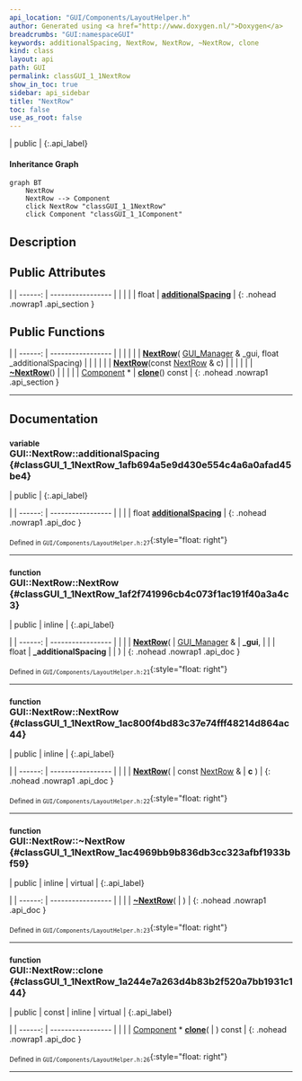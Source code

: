 ```yaml
---
api_location: "GUI/Components/LayoutHelper.h"
author: Generated using <a href="http://www.doxygen.nl/">Doxygen</a>
breadcrumbs: "GUI:namespaceGUI"
keywords: additionalSpacing, NextRow, NextRow, ~NextRow, clone
kind: class
layout: api
path: GUI
permalink: classGUI_1_1NextRow
show_in_toc: true
sidebar: api_sidebar
title: "NextRow"
toc: false
use_as_root: false
---
```


| public |
{:.api_label}

#### Inheritance Graph

```mermaid
graph BT
	NextRow
	NextRow --> Component
	click NextRow "classGUI_1_1NextRow"
	click Component "classGUI_1_1Component"
```

## Description





## Public Attributes

|
| ------: | ----------------- |
|  | |
| float | **[additionalSpacing](#classGUI_1_1NextRow_1afb694a5e9d430e554c4a6a0afad45be4)**  |
{: .nohead .nowrap1 .api_section }


## Public Functions

|
| ------: | ----------------- |
|  | |
|  | **[NextRow](#classGUI_1_1NextRow_1af2f741996cb4c073f1ac191f40a3a4c3)**( [GUI_Manager](classGUI_1_1GUI%5F%5FManager) & _gui, float _additionalSpacing) |
|  | |
|  | **[NextRow](#classGUI_1_1NextRow_1ac800f4bd83c37e74fff48214d864ac44)**(const [NextRow](classGUI_1_1NextRow) & c) |
|  | |
|  | **[~NextRow](#classGUI_1_1NextRow_1ac4969bb9b836db3cc323afbf1933bf59)**() |
|  | |
| [Component](classGUI_1_1Component) * | **[clone](#classGUI_1_1NextRow_1a244e7a263d4b83b2f520a7bb1931c144)**() const |
{: .nohead .nowrap1 .api_section }


-------------------------------------------------------------------

## Documentation

### <small>variable</small><br/> GUI::NextRow::additionalSpacing {#classGUI_1_1NextRow_1afb694a5e9d430e554c4a6a0afad45be4}

| public |
{:.api_label}

|
| ------: | ----------------- |
|  |
| float **[additionalSpacing](#classGUI_1_1NextRow_1afb694a5e9d430e554c4a6a0afad45be4)**  |
{: .nohead .nowrap1 .api_doc }





<sub>Defined in `GUI/Components/LayoutHelper.h:27`</sub>{:style="float: right"}

-------------------------------------------------------------------

### <small>function</small><br/> GUI::NextRow::NextRow {#classGUI_1_1NextRow_1af2f741996cb4c073f1ac191f40a3a4c3}

| public | inline |
{:.api_label}

|
| ------: | ----------------- |
|  |
|  **[NextRow](#classGUI_1_1NextRow_1af2f741996cb4c073f1ac191f40a3a4c3)**( |  [GUI_Manager](classGUI_1_1GUI%5F%5FManager) & | **_gui**, |
| | float | **_additionalSpacing** |
|   ) |
{: .nohead .nowrap1 .api_doc }





<sub>Defined in `GUI/Components/LayoutHelper.h:21`</sub>{:style="float: right"}

-------------------------------------------------------------------

### <small>function</small><br/> GUI::NextRow::NextRow {#classGUI_1_1NextRow_1ac800f4bd83c37e74fff48214d864ac44}

| public | inline |
{:.api_label}

|
| ------: | ----------------- |
|  |
|  **[NextRow](#classGUI_1_1NextRow_1ac800f4bd83c37e74fff48214d864ac44)**( | const [NextRow](classGUI_1_1NextRow) & | **c** ) |
{: .nohead .nowrap1 .api_doc }





<sub>Defined in `GUI/Components/LayoutHelper.h:22`</sub>{:style="float: right"}

-------------------------------------------------------------------

### <small>function</small><br/> GUI::NextRow::~NextRow {#classGUI_1_1NextRow_1ac4969bb9b836db3cc323afbf1933bf59}

| public | inline | virtual |
{:.api_label}

|
| ------: | ----------------- |
|  |
|  **[~NextRow](#classGUI_1_1NextRow_1ac4969bb9b836db3cc323afbf1933bf59)**( |  ) |
{: .nohead .nowrap1 .api_doc }





<sub>Defined in `GUI/Components/LayoutHelper.h:23`</sub>{:style="float: right"}

-------------------------------------------------------------------

### <small>function</small><br/> GUI::NextRow::clone {#classGUI_1_1NextRow_1a244e7a263d4b83b2f520a7bb1931c144}

| public | const | inline | virtual |
{:.api_label}

|
| ------: | ----------------- |
|  |
| [Component](classGUI_1_1Component) * **[clone](#classGUI_1_1NextRow_1a244e7a263d4b83b2f520a7bb1931c144)**( |  ) const |
{: .nohead .nowrap1 .api_doc }





<sub>Defined in `GUI/Components/LayoutHelper.h:26`</sub>{:style="float: right"}

-------------------------------------------------------------------

